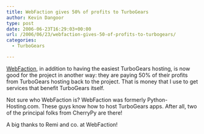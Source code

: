```yaml
---
title: WebFaction gives 50% of profits to TurboGears
author: Kevin Dangoor
type: post
date: 2006-06-23T16:29:03+00:00
url: /2006/06/23/webfaction-gives-50-of-profits-to-turbogears/
categories:
  - TurboGears

---
```

[WebFaction][1], in addition to having the easiest TurboGears hosting, is now good for the project in another way: they are paying 50% of their profits from TurboGears hosting back to the project. That is money that I use to get services that benefit TurboGears itself.

Not sure who WebFaction is? WebFaction was formerly Python-Hosting.com. These guys know how to host TurboGears apps. After all, two of the principal folks from CherryPy are there!

A big thanks to Remi and co. at WebFaction!

 [1]: http://www.webfaction.com/